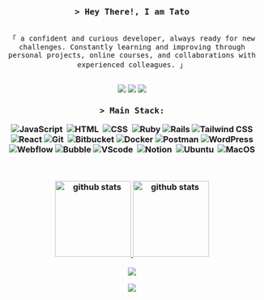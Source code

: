 <!--
<h2 align="center">
  Welcome to Al Siam World!
  <img src="https://media.giphy.com/media/hvRJCLFzcasrR4ia7z/giphy.gif" width="28">
</h2>
-->

<!--
<p align="center">
  <a href="https://github.com/alsiam"><img src="https://readme-typing-svg.herokuapp.com/?lines=Self%20Taught%20Programmer;Front%20End%20Developer;1.5%2B%20years%20of%20coding%20experience;Always%20learning%20new%20things&center=true&width=380&height=45"></a>
</p>

 -->
<!--
<a href="https://komarev.com/ghpvc/?username=tatobrito">
  <img align="right" src="https://komarev.com/ghpvc/?username=alsiam&label=Visitors&color=0e75b6&style=flat" alt="Profile visitor" />
</a>


[![wakatime](https://wakatime.com/badge/user/eebb3dd8-d9b2-40de-9b88-6fd6cac99dbc.svg)](https://wakatime.com/@eebb3dd8-d9b2-40de-9b88-6fd6cac99dbc)

 -->
<!-- Intro  -->
<h3 align="center">
        <samp>&gt; Hey There!, I am
                <b><!--a target="_blank" href="https://alsiam.com"!-->Tato</a></b>
        </samp>
</h3>


<p align="center"> 
  <samp>
    <!--a href="https://www.google.com/search?q=Al+Siam">「 Google Me 」</a!-->
    <br>
    「 a confident and curious developer, always ready for new challenges. Constantly learning and improving through personal projects, online courses, and collaborations with experienced colleagues. 」
    <br>
    <br>
  </samp>
</p>

<p align="center">
<a href="https://www.instagram.com/poaxatato" target="_blank"><img src="https://img.shields.io/badge/-Instagram-%23E4405F?style=for-the-badge&logo=instagram&logoColor=white"></a>
<a href = "mailto:contato.tatobrito@gmail.com"><img src="https://img.shields.io/badge/-Gmail-%23333?style=for-the-badge&logo=gmail&logoColor=white" target="_blank"></a>
<a href="https://www.linkedin.com/in/thais-brito-70a405163" target="_blank"><img src="https://img.shields.io/badge/-LinkedIn-%230077B5?style=for-the-badge&logo=linkedin&logoColor=white"  target="_blank"></a>
</p>

<!-- About Section 
 # About me
 
<p>
 <img align="right" width="350" src="/assets/programmer.gif" alt="Coding gif" />
  
 ✌️ &emsp; Enjoy to do programming and sharing knowledge <br/><br/>
 ❤️ &emsp; Love to writing code and learning new features<br/><br/>
 📧 &emsp; Reach me anytime: alsiam.dev@gmail.com<br/><br/>
 💬 &emsp; Ask me about anything [here](https://github.com/alsiam/alsiam/issues)

</p>

<br/>
<br/>
<br/>
-->
<p align="center">

  <h3 align="center">
        <samp>&gt; Main Stack:
                <b><!--a target="_blank" href="https://alsiam.com"!--></a></b>
        </samp>

</p>

![JavaScript](https://img.shields.io/badge/JavaScript-F7DF1E?style=for-the-badge&logo=javascript&logoColor=black)&nbsp;
![HTML](https://img.shields.io/badge/HTML5-E34F26?style=for-the-badge&logo=html5&logoColor=white)&nbsp;
![CSS](https://img.shields.io/badge/CSS3-1572B6?style=for-the-badge&logo=css3&logoColor=white)&nbsp;
![Ruby](https://img.shields.io/badge/-Ruby-CC342D?style=for-the-badge&logo=ruby&logoColor=white)
![Rails](https://img.shields.io/badge/-Rails-CC0000?style=for-the-badge&logo=ruby-on-rails&logoColor=white)
![Tailwind CSS](https://img.shields.io/badge/Tailwind_CSS-38B2AC?style=for-the-badge&logo=tailwind-css&logoColor=white)
![React](https://img.shields.io/badge/React-61DAFB?style=for-the-badge&logo=react&logoColor=white)
![Git](https://img.shields.io/badge/GIT-E44C30?style=for-the-badge&logo=git&logoColor=white)&nbsp;
![Bitbucket](https://img.shields.io/badge/-Bitbucket-0052CC?style=for-the-badge&logo=bitbucket&logoColor=white)
![Docker](https://img.shields.io/badge/-Docker-2496ED?style=for-the-badge&logo=docker&logoColor=white)
![Postman](https://img.shields.io/badge/-Postman-FF6C37?style=for-the-badge&logo=postman&logoColor=white)
![WordPress](https://img.shields.io/badge/-WordPress-21759B?style=for-the-badge&logo=wordpress&logoColor=white)
![Webflow](https://img.shields.io/badge/-Webflow-4353FF?style=for-the-badge&logo=webflow&logoColor=white)
![Bubble](https://img.shields.io/badge/-Bubble-0077B5?style=for-the-badge&logo=bubble&logoColor=white)
![VScode](https://img.shields.io/badge/vscode-4285F4?style=for-the-badge&logo=vscode&logoColor=white)&nbsp;
![Notion](https://img.shields.io/badge/Notion-000000?style=for-the-badge&logo=notion&logoColor=white)&nbsp;
![Ubuntu](https://img.shields.io/badge/Ubuntu-E95420?style=for-the-badge&logo=ubuntu&logoColor=white)&nbsp;
![MacOS](https://img.shields.io/badge/-macOS-000000?style=for-the-badge&logo=apple&logoColor=white)

</p>
<br/>
<!--
## Top Open Source -
[![iTasks](https://github-readme-stats.vercel.app/api/pin/?username=alsiam&repo=itasks&border_color=7F3FBF&bg_color=0D1117&title_color=C9D1D9&text_color=8B949E&icon_color=7F3FBF)](https://github.com/alsiam/itasks)
[![urFolio](https://github-readme-stats.vercel.app/api/pin/?username=alsiam&repo=urfolio&border_color=7F3FBF&bg_color=0D1117&title_color=C9D1D9&text_color=8B949E&icon_color=7F3FBF)](https://github.com/alsiam/urfolio)
[![Web Projects](https://github-readme-stats.vercel.app/api/pin/?username=alsiam&repo=web-projects&border_color=7F3FBF&bg_color=0D1117&title_color=C9D1D9&text_color=8B949E&icon_color=7F3FBF)](https://github.com/alsiam/web-projects)
[![Al Siam Readme](https://github-readme-stats.vercel.app/api/pin/?username=alsiam&repo=alsiam&border_color=7F3FBF&bg_color=0D1117&title_color=C9D1D9&text_color=8B949E&icon_color=7F3FBF)](https://github.com/alsiam/alsiam)

<p align="left">
  <a href="https://github.com/alsiam?tab=repositories" target="_blank"><img alt="All Repositories" title="All Repositories" src="https://img.shields.io/badge/-All%20Repos-2962FF?style=for-the-badge&logo=koding&logoColor=white"/></a>
</p>

<br/>
<hr/>
<br/>

<p align="center">
  <a href="https://github.com/tatobrito">
    <img src="https://github-readme-streak-stats.herokuapp.com/?user=tato&theme=radical&border=7F3FBF&background=0D1117" alt="Saif's GitHub streak"/>
  </a>
</p>
!-->

<!--p align="center">
  <a href="https://github.com/tatobrito">
    <img src="https://github-profile-summary-cards.vercel.app/api/cards/profile-details?username=tatobrito&theme=radical" alt="Tato's GitHub Contribution"/>
  </a>
</p>

<a> 
    <a href="https://github.com/tatobrito"><img alt="Al Siam's Github Stats" src="https://denvercoder1-github-readme-stats.vercel.app/api?username=tatobrito&show_icons=true&count_private=true&theme=react&border_color=7F3FBF&bg_color=0D1117&title_color=F85D7F&icon_color=F8D866" height="192px" width="49.5%"/></a>
  <a href="https://github.com/tatobrito"><img alt="Tato's Top Languages" src="https://denvercoder1-github-readme-stats.vercel.app/api/top-langs/?username=alsiam&langs_count=8&layout=compact&theme=react&border_color=7F3FBF&bg_color=0D1117&title_color=F85D7F&icon_color=F8D866" height="192px" width="49.5%"/></a>
  <br/>
</a-->

<p align="center">
  <a href="https://github.com/tatobrito/github-readme-stats">
    <img alt="github stats" height="150px" src="https://github-readme-stats.vercel.app/api?username=tatobrito&count_private=true&show_icons=true&custom_title=GitHub%20Stats&hide_border=true&theme=dark&title_color=2962FF&icon_color=2962FF&text_color=FFFFFF&bg_color=0D1117" />
  </a>
  <a href="https://github.com/tatobrito/github-readme-streak-stats">
    <img alt="github stats" height="150px" src="https://github-readme-streak-stats.herokuapp.com/?user=tatobrito&theme=dark&hide_border=true&ring=2962FF&fire=2962FF&currStreakLabel=2962FF&background=0D1117" />
  </a>
</p>



<!--p align="center">
  <a href="https://github.com/tatobrito/github-readme-stats"><img alt="github stats" height="150px" src="https://github-readme-stats.vercel.app/api?username=tatobrito&count_private=true&show_icons=true&custom_title=GitHub%20Stats&hide_border=true&theme=transparent" /></a>
  <a href="https://github.com/tatobrito/github-readme-streak-stats"><img alt="github stats" height="150px" src="https://github-readme-streak-stats.herokuapp.com/?user=tatobrito&theme=transparent&hide_border=true" /></a>
</p-->

<div align="center">
  
[![](http://github-profile-summary-cards.vercel.app/api/cards/profile-details?username=tatobrito&theme=transparent)](https://github.com/vn7n24fzkq/github-profile-summary-cards)

<!--
[![spotify-github-profile](https://spotify-github-profile.vercel.app/api/view?uid=31coj6hf7fkp7rpvdeoo77c2dfjq&cover_image=true&theme=novatorem&show_offline=false&background_color=121212&interchange=false&bar_color=53b14f&bar_color_cover=false)](https://github.com/kittinan/spotify-github-profile)
-->

[![](https://visitcount.itsvg.in/api?id=tatobrito&icon=0&color=0)](https://visitcount.itsvg.in)


<!-- Proudly created with GPRM ( https://gprm.itsvg.in ) -->


<!--
<div align="center">
  
  <img 
    src="https://github-readme-stats.vercel.app/api?username=tatobrito&show_icons=true&count_private=true&theme=dark&hide_border=true&hide=issues,contribs&bg_color=00000000"
    alt="centrumek"
  />
  
 [![](https://github-readme-activity-graph.vercel.app/graph?username=tatobrito&theme=github-dark-dimmed&custom_title=Contribution%20Graph%20in%20the%20last%2031%20days&hide_border=true)](https://github.com/Ashutosh00710/github-readme-activity-graph)
 
  <img 
    src="https://github-readme-streak-stats.herokuapp.com?user=tatobrito&theme=dark&hide_border=true&background=FFFFFF00"
    alt="centrumek"
  />
  <br/>
  <br/>
  
</div>
--!>

